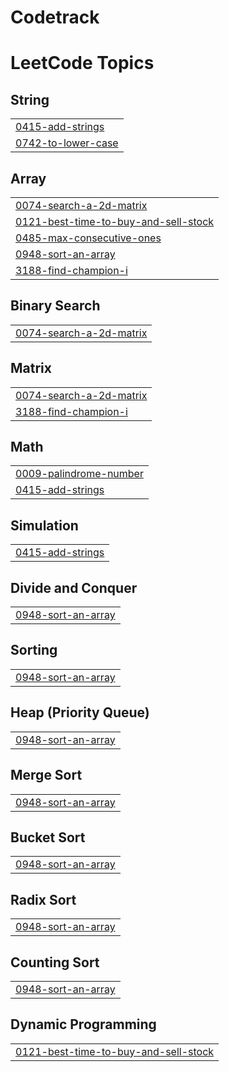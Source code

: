 # Codetrack

<!---LeetCode Topics Start-->
# LeetCode Topics
## String
|  |
| ------- |
| [0415-add-strings](https://github.com/RedGh0st1/DSAtrack/tree/master/0415-add-strings) |
| [0742-to-lower-case](https://github.com/RedGh0st1/DSAtrack/tree/master/0742-to-lower-case) |
## Array
|  |
| ------- |
| [0074-search-a-2d-matrix](https://github.com/RedGh0st1/DSAtrack/tree/master/0074-search-a-2d-matrix) |
| [0121-best-time-to-buy-and-sell-stock](https://github.com/RedGh0st1/DSAtrack/tree/master/0121-best-time-to-buy-and-sell-stock) |
| [0485-max-consecutive-ones](https://github.com/RedGh0st1/DSAtrack/tree/master/0485-max-consecutive-ones) |
| [0948-sort-an-array](https://github.com/RedGh0st1/DSAtrack/tree/master/0948-sort-an-array) |
| [3188-find-champion-i](https://github.com/RedGh0st1/DSAtrack/tree/master/3188-find-champion-i) |
## Binary Search
|  |
| ------- |
| [0074-search-a-2d-matrix](https://github.com/RedGh0st1/DSAtrack/tree/master/0074-search-a-2d-matrix) |
## Matrix
|  |
| ------- |
| [0074-search-a-2d-matrix](https://github.com/RedGh0st1/DSAtrack/tree/master/0074-search-a-2d-matrix) |
| [3188-find-champion-i](https://github.com/RedGh0st1/DSAtrack/tree/master/3188-find-champion-i) |
## Math
|  |
| ------- |
| [0009-palindrome-number](https://github.com/RedGh0st1/DSAtrack/tree/master/0009-palindrome-number) |
| [0415-add-strings](https://github.com/RedGh0st1/DSAtrack/tree/master/0415-add-strings) |
## Simulation
|  |
| ------- |
| [0415-add-strings](https://github.com/RedGh0st1/DSAtrack/tree/master/0415-add-strings) |
## Divide and Conquer
|  |
| ------- |
| [0948-sort-an-array](https://github.com/RedGh0st1/DSAtrack/tree/master/0948-sort-an-array) |
## Sorting
|  |
| ------- |
| [0948-sort-an-array](https://github.com/RedGh0st1/DSAtrack/tree/master/0948-sort-an-array) |
## Heap (Priority Queue)
|  |
| ------- |
| [0948-sort-an-array](https://github.com/RedGh0st1/DSAtrack/tree/master/0948-sort-an-array) |
## Merge Sort
|  |
| ------- |
| [0948-sort-an-array](https://github.com/RedGh0st1/DSAtrack/tree/master/0948-sort-an-array) |
## Bucket Sort
|  |
| ------- |
| [0948-sort-an-array](https://github.com/RedGh0st1/DSAtrack/tree/master/0948-sort-an-array) |
## Radix Sort
|  |
| ------- |
| [0948-sort-an-array](https://github.com/RedGh0st1/DSAtrack/tree/master/0948-sort-an-array) |
## Counting Sort
|  |
| ------- |
| [0948-sort-an-array](https://github.com/RedGh0st1/DSAtrack/tree/master/0948-sort-an-array) |
## Dynamic Programming
|  |
| ------- |
| [0121-best-time-to-buy-and-sell-stock](https://github.com/RedGh0st1/DSAtrack/tree/master/0121-best-time-to-buy-and-sell-stock) |
<!---LeetCode Topics End-->